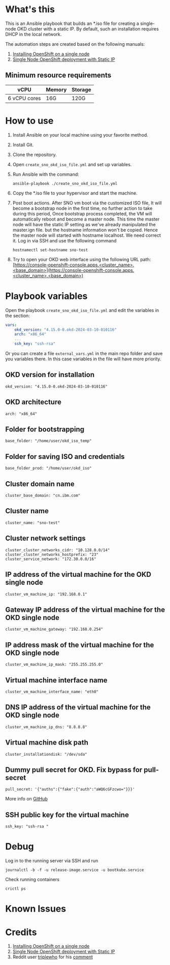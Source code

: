 # What's this
This is an Ansible playbook that builds an *.iso file for creating a single-node OKD cluster with a static IP. By default, such an installation requires DHCP in the local network.

The automation steps are created based on the following manuals:

1. [Installing OpenShift on a single node](https://docs.okd.io/latest/installing/installing_sno/install-sno-installing-sno.html)
2. [Single Node OpenShift deployment with Static IP](https://ibm.github.io/waiops-tech-jam/blog/single-node-openshift-deployment-with-static-ip/)


## Minimum resource requirements

| vCPU         | Memory | Storage |
| ------------ | ------ | ------- |
| 6 vCPU cores | 16G    | 120G    |


# How to use

1. Install Ansible on your local machine using your favorite method.
2. Install Git.
3. Clone the repository.
4. Open `create_sno_okd_iso_file.yml` and set up variables.
5. Run Ansible with the command:
    ```
    ansible-playbook ./create_sno_okd_iso_file.yml
    ```
6. Copy the *.iso file to your hypervisor and start the machine.

7. Post boot actions. After SNO vm boot via the customized ISO file, It will become a bootstrap node in the first time, no further action to take during this period, Once bootstrap process completed, the VM will automatically reboot and become a master node. This time the master node will have the static IP setting as we've already manipulated the master.ign file. but the hostname information won't be copied. Hence the master node will started with hostname localhost. We need correct it. Log in via SSH and use the following command 
    ```
    hostnamectl set-hostname sno-test
    ```
8. Try to open your OKD web interface using the following URL path: [https://console-openshift-console.apps.<cluster_name>.<base_domain>](https://console-openshift-console.apps.<cluster_name>.<base_domain>)


# Playbook variables
Open the playbook `create_sno_okd_iso_file.yml` and edit the variables in the section:
```yaml
vars:
    okd_version: "4.15.0-0.okd-2024-03-10-010116"
    arch: "x86_64"
    ...
    ssh_key: "ssh-rsa"
```

Or you can create a file `external_vars.yml` in the main repo folder and save you variables there. In this case variables in the file will have more priority.

## OKD version for installation
`okd_version: "4.15.0-0.okd-2024-03-10-010116"` 

## OKD architecture
`arch: "x86_64"`

## Folder for bootstrapping
`base_folder: "/home/user/okd_iso_temp"`

## Folder for saving ISO and credentials 
`base_folder_prod: "/home/user/okd_iso"`

## Cluster domain name
`cluster_base_domain: "cn.ibm.com"`

## Cluster name    
`cluster_name: "sno-test"`

## Cluster network settings    
`cluster_cluster_networks_cidr: "10.128.0.0/14"`  
`cluster_cluster_networks_hostprefix: "23"`  
`cluster_service_network: "172.30.0.0/16"`
    
## IP address of the virtual machine for the OKD single node
`cluster_vm_machine_ip: "192.168.0.1"`

## Gateway IP address of the virtual machine for the OKD single node
`cluster_vm_machine_gateway: "192.168.0.254"`

## IP address mask of the virtual machine for the OKD single node
`cluster_vm_machine_ip_mask: "255.255.255.0"`

## Virtual machine interface name
`cluster_vm_machine_interface_name: "eth0"`

## DNS IP address of the virtual machine for the OKD single node
`cluster_vm_machine_ip_dns: "8.8.8.8"`

## Virtual machine disk path 
`cluster_installationdisk: "/dev/sda"`

## Dummy pull secret for OKD. Fix bypass for pull-secret 
`pull_secret: '{"auths":{"fake":{"auth":"aWQ6cGFzcwo="}}}'`

More info on [GitHub](https://github.com/okd-project/okd/issues/182)

## SSH public key for the virtual machine
`ssh_key: "ssh-rsa "`

# Debug
Log in to the running server via SSH and run
```
journalctl -b -f -u release-image.service -u bootkube.service
```

Check running containers
```
crictl ps
```


# Known Issues




# Credits
1. [Installing OpenShift on a single node](https://docs.okd.io/latest/installing/installing_sno/install-sno-installing-sno.html)
2. [Single Node OpenShift deployment with Static IP](https://ibm.github.io/waiops-tech-jam/blog/single-node-openshift-deployment-with-static-ip/)
3. Reddit user [triplewho](https://www.reddit.com/user/triplewho/) for his [comment](https://www.reddit.com/r/openshift/comments/1ddccym/comment/l85vinh/)
